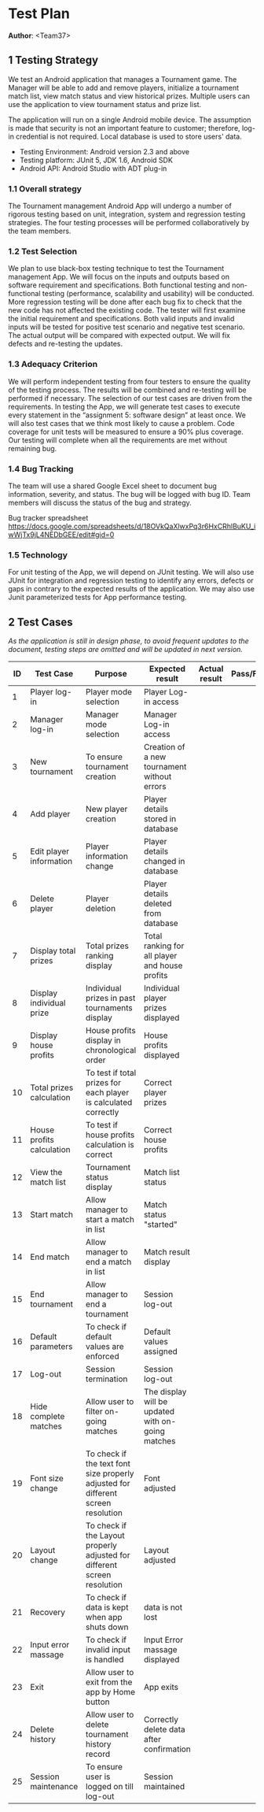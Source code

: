 # Test Plan


**Author**: \<Team37\>

## 1 Testing Strategy

We test an Android application that manages a Tournament game. The Manager will be able to add and remove players, initialize a tournament match list, view match status and view historical prizes. Multiple users can use the application to view tournament status and prize list.

The application will run on a single Android mobile device. The assumption is made that security is not an important feature to customer; therefore, log-in credential is not required. Local database is used to store users' data.

- Testing Environment: Android version 2.3 and above
- Testing platform: JUnit 5, JDK 1.6, Android SDK
- Android API: Android Studio with ADT plug-in


### 1.1 Overall strategy

The Tournament management Android App will undergo a number of rigorous testing based on unit, integration, system and regression testing strategies. The four testing processes will be performed collaboratively by the team members.

### 1.2 Test Selection

We plan to use black-box testing technique to test the Tournament management App. We will focus on the inputs and outputs based on software requirement and specifications. Both functional testing and non-functional testing (performance, scalability and usability) will be conducted. More regression testing will be done after each bug fix to check that the new code has not affected the existing code. 
The tester will first examine the initial requirement and specifications. Both valid inputs and invalid inputs will be tested for positive test scenario and negative test scenario. The actual output will be compared with expected output. We will fix defects and re-testing the updates. 

### 1.3 Adequacy Criterion

We will perform independent testing from four testers to ensure the quality of the testing process. The results will be combined and re-testing will be performed if necessary. The selection of our test cases are driven from the requirements. In testing the App, we will generate test cases to execute every statement in the “assignment 5: software design” at least once. We will also test cases that we think most likely to cause a problem. Code coverage for unit tests will be measured to ensure a 90% plus coverage. Our testing will complete when all the requirements are met without remaining bug. 

### 1.4 Bug Tracking

The team will use a shared Google Excel sheet to document bug information, severity, and status. The bug will be logged with bug ID. Team members will discuss the status of the bug and strategy.

Bug tracker spreadsheet
https://docs.google.com/spreadsheets/d/18OVkQaXlwxPq3r6HxCRhlBuKU_iwWjTx9jL4NEDbGEE/edit#gid=0

### 1.5 Technology

For unit testing of the App, we will depend on JUnit testing. We will also use JUnit for integration and regression testing to identify any errors, defects or gaps in contrary to the expected results of the application. We may also use Junit parameterized tests for App performance testing. 



## 2 Test Cases

*As the application is still in design phase, to avoid frequent updates to the document, testing steps are omitted and will be updated in next version.*

 
| ID | Test Case | Purpose | Expected result | Actual result | Pass/Fail |
| --- | --- | ---  | --- | --- | --- |
|1|Player log-in	|Player mode selection |		Player Log-in access| | | 		
|2|	Manager log-in	|Manager mode selection |		Manager Log-in access 		| | |
|3|	New tournament	|To ensure tournament creation |		Creation of a new tournament without errors				| | |
|4|	Add player	|New player creation	 |	Player details stored in database				| | |
|5|	Edit player	information | Player information change	 |	Player details changed in database				| | |
|6|	Delete player	|Player deletion	 |	Player details deleted from database			| | |	
|7|	Display total prizes  |	Total prizes ranking display	 |	Total ranking for all player and house profits				| | |
|8|	Display individual prize |	Individual prizes in past tournaments display	 |	Individual player prizes displayed				| | |
|9|	Display house profits |	House profits display	in chronological order |	House profits	displayed			| | |
|10|	Total prizes calculation |	To test if total prizes for each player	is calculated correctly |	Correct player prizes		| | |
|11|	House profits calculation |	To test if house profits	calculation is correct |	Correct house profits				| | |
|12|	View the match list |	Tournament status display	 |	Match list status				| | |
|13|	Start match	|Allow manager to start a match in list |		Match status "started"			| | |	
|14|	End match	|Allow manager to end a match in list	 |	Match result display			| | |	
|15|	End tournament 	|Allow manager to end a tournament  | 	Session log-out | |  |			
|16|	Default parameters	|To check if default values are enforced	 |	Default values assigned		| | |		
|17|	Log-out	|Session termination	 |	Session log-out		| | | 		
|18|	Hide complete matches | Allow user to filter on-going matches	|	The display will be updated with on-going matches				| | |
|19| Font size change	|To check if the text font size properly adjusted for different screen resolution |		Font adjusted| | | 		
|20|	Layout change |To check if the Layout properly adjusted for different screen resolution |	Layout adjusted		| | |
|21|	Recovery	|To check if data is kept when app shuts down |	data is not lost			| | |
|22|	Input error	massage | To check if invalid input is handled	|	Input Error massage displayed				| | |
|23|	Exit | Allow user to exit from the app by Home button 	|	App exits				| | |
|24|	Delete history | Allow user to delete tournament history record 	|	Correctly delete data after confirmation				| | |
|25|	Session maintenance	|To ensure user is logged on till log-out	|	Session maintained		| | |		






